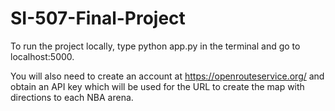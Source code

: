 # SI-507-Final-Project
To run the project locally, type python app.py in the terminal and go to localhost:5000.

You will also need to create an account at https://openrouteservice.org/ and obtain an API key which will be used for the URL to create the map with directions to each NBA arena. 
